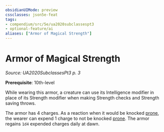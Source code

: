 ```yaml
---
obsidianUIMode: preview
cssclasses: json5e-feat
tags:
- compendium/src/5e/ua2020subclassespt3
- optional-feature/ai
aliases: ["Armor of Magical Strength"]
---
```

# Armor of Magical Strength
*Source: UA2020SubclassesPt3 p. 3*  

**Prerequisite**: 10th-level

While wearing this armor, a creature can use its Intelligence modifier in place of its Strength modifier when making Strength checks and Strength saving throws.

The armor has 4 charges. As a reaction when it would be knocked [prone](/Systems/5e/rules/conditions.md#prone), the wearer can expend 1 charge to not be knocked [prone](/Systems/5e/rules/conditions.md#prone). The armor regains `1d4` expended charges daily at dawn.